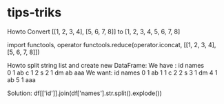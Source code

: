 # tips-triks

Howto Convert [[1, 2, 3, 4], [5, 6, 7, 8]] to [1, 2, 3, 4, 5, 6, 7, 8]

import functools, operator
functools.reduce(operator.iconcat, [[1, 2, 3, 4], [5, 6, 7, 8]])


Howto split string list and create new DataFrame:
We have :
	    id  names  
	0   1   ab c
	1   2   s
	2   1   dm ab aaa
We want:
            id  names
	0   1   ab
	1   1   c
	2   2   s
	3   1   dm
	4   1   ab
	5   1   aaa

Solution: df[['id']].join(df['names'].str.split().explode())
